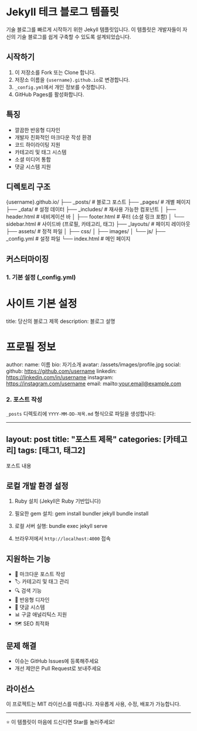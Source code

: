 # Jekyll 테크 블로그 템플릿

기술 블로그를 빠르게 시작하기 위한 Jekyll 템플릿입니다. 이 템플릿은 개발자들이 자신의 기술 블로그를 쉽게 구축할 수 있도록 설계되었습니다.

## 시작하기

1. 이 저장소를 Fork 또는 Clone 합니다.
2. 저장소 이름을 `{username}.github.io`로 변경합니다.
3. `_config.yml`에서 개인 정보를 수정합니다.
4. GitHub Pages를 활성화합니다.

## 특징
- 깔끔한 반응형 디자인
- 개발자 친화적인 마크다운 작성 환경
- 코드 하이라이팅 지원
- 카테고리 및 태그 시스템
- 소셜 미디어 통합
- 댓글 시스템 지원

## 디렉토리 구조

{username}.github.io/
├── _posts/          # 블로그 포스트
├── _pages/          # 개별 페이지
├── _data/          # 설정 데이터
├── _includes/      # 재사용 가능한 컴포넌트
│   ├── header.html  # 네비게이션 바
│   ├── footer.html  # 푸터 (소셜 링크 포함)
│   └── sidebar.html # 사이드바 (프로필, 카테고리, 태그)
├── _layouts/       # 페이지 레이아웃
├── assets/         # 정적 파일
│   ├── css/
│   ├── images/
│   └── js/
├── _config.yml     # 설정 파일
└── index.html      # 메인 페이지

## 커스터마이징

### 1. 기본 설정 (_config.yml)
# 사이트 기본 설정
title: 당신의 블로그 제목
description: 블로그 설명

# 프로필 정보
author:
  name: 이름
  bio: 자기소개
  avatar: /assets/images/profile.jpg
  social:
    github: https://github.com/username
    linkedin: https://linkedin.com/in/username
    instagram: https://instagram.com/username
    email: mailto:your.email@example.com

### 2. 포스트 작성
`_posts` 디렉토리에 `YYYY-MM-DD-제목.md` 형식으로 파일을 생성합니다:

---
layout: post
title: "포스트 제목"
categories: [카테고리]
tags: [태그1, 태그2]
---

포스트 내용

## 로컬 개발 환경 설정

1. Ruby 설치 (Jekyll은 Ruby 기반입니다)
2. 필요한 gem 설치:
gem install bundler jekyll
bundle install

3. 로컬 서버 실행:
bundle exec jekyll serve

4. 브라우저에서 `http://localhost:4000` 접속

## 지원하는 기능
- 📝 마크다운 포스트 작성
- 🏷️ 카테고리 및 태그 관리
- 🔍 검색 기능
- 📱 반응형 디자인
- 💬 댓글 시스템
- 📊 구글 애널리틱스 지원
- 🗺️ SEO 최적화

## 문제 해결
- 이슈는 GitHub Issues에 등록해주세요
- 개선 제안은 Pull Request로 보내주세요

## 라이선스
이 프로젝트는 MIT 라이선스를 따릅니다. 자유롭게 사용, 수정, 배포가 가능합니다.

---
⭐ 이 템플릿이 마음에 드신다면 Star를 눌러주세요!